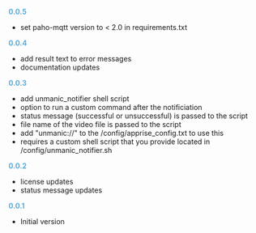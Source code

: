 
**<span style="color:#56adda">0.0.5</span>**
- set paho-mqtt version to < 2.0 in requirements.txt

**<span style="color:#56adda">0.0.4</span>**
- add result text to error messages
- documentation updates

**<span style="color:#56adda">0.0.3</span>**
- add unmanic_notifier shell script
- option to run a custom command after the notificiation
- status message (successful or unsuccessful) is passed to the script
- file name of the video file is passed to the script
- add "unmanic://" to the /config/apprise_config.txt to use this
- requires a custom shell script that you provide located in /config/unmanic_notifier.sh

**<span style="color:#56adda">0.0.2</span>**
- license updates
- status message updates

**<span style="color:#56adda">0.0.1</span>**
- Initial version

